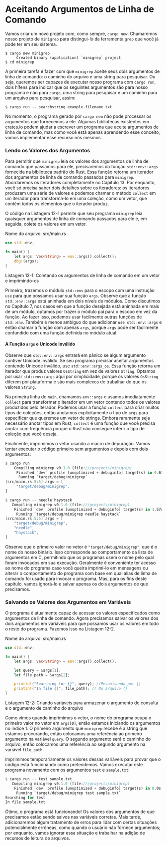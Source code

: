 # Aceitando Argumentos de Linha de Comando

Vamos criar um novo projeto com, como sempre, `cargo new`. Chamaremos nosso projeto de `minigrep` para distingui-lo da ferramenta `grep` que você já pode ter em seu sistema.

```
$ cargo new minigrep
     Created binary (application) `minigrep` project
$ cd minigrep
```

A primeira tarefa é fazer com que `minigrep` aceite seus dois argumentos de linha de comando: o caminho do arquivo e uma string para pesquisar. Ou seja, queremos ser capazes de executar nosso programa com `cargo run`, dois hífens para indicar que os seguintes argumentos são para nosso programa e não para `cargo`, uma string para pesquisar e um caminho para um arquivo para pesquisar, assim:

```
$ cargo run -- searchstring example-filename.txt
```

No momento, o programa gerado por `cargo new` não pode processar os argumentos que fornecemos a ele. Algumas bibliotecas existentes em crates.io podem ajudar a escrever um programa que aceite argumentos de linha de comando, mas como você está apenas aprendendo esse conceito, vamos implementar esse recurso nós mesmos.

### Lendo os Valores dos Argumentos

Para permitir que `minigrep` leia os valores dos argumentos de linha de comando que passamos para ele, precisaremos da função `std::env::args` fornecida na biblioteca padrão do Rust. Essa função retorna um iterador dos argumentos de linha de comando passados para `minigrep`. Abordaremos os iteradores completamente no Capítulo 13. Por enquanto, você só precisa saber dois detalhes sobre os iteradores: os iteradores produzem uma série de valores e podemos chamar o método `collect` em um iterador para transformá-lo em uma coleção, como um vetor, que contém todos os elementos que o iterador produz.

O código na Listagem 12-1 permite que seu programa `minigrep` leia quaisquer argumentos de linha de comando passados para ele e, em seguida, colete os valores em um vetor.

Nome do arquivo: src/main.rs

```rust
use std::env;

fn main() {
    let args: Vec<String> = env::args().collect();
    dbg!(args);
}
```

Listagem 12-1: Coletando os argumentos de linha de comando em um vetor e imprimindo-os

Primeiro, trazemos o módulo `std::env` para o escopo com uma instrução `use` para que possamos usar sua função `args`. Observe que a função `std::env::args` está aninhada em dois níveis de módulos. Como discutimos no Capítulo 7, nos casos em que a função desejada está aninhada em mais de um módulo, optamos por trazer o módulo pai para o escopo em vez da função. Ao fazer isso, podemos usar facilmente outras funções de `std::env`. Também é menos ambíguo do que adicionar `use std::env::args` e então chamar a função com apenas `args`, porque `args` pode ser facilmente confundido com uma função definida no módulo atual.

#### A Função `args` e Unicode Inválido

Observe que `std::env::args` entrará em pânico se algum argumento contiver Unicode inválido. Se seu programa precisar aceitar argumentos contendo Unicode inválido, use `std::env::args_os`. Essa função retorna um iterador que produz valores `OsString` em vez de valores `String`. Optamos por usar `std::env::args` aqui por simplicidade, porque os valores `OsString` diferem por plataforma e são mais complexos de trabalhar do que os valores `String`.

Na primeira linha de `main`, chamamos `env::args` e usamos imediatamente `collect` para transformar o iterador em um vetor contendo todos os valores produzidos pelo iterador. Podemos usar a função `collect` para criar muitos tipos de coleções, então anotamos explicitamente o tipo de `args` para especificar que queremos um vetor de strings. Embora raramente seja necessário anotar tipos em Rust, `collect` é uma função que você precisa anotar com frequência porque o Rust não consegue inferir o tipo de coleção que você deseja.

Finalmente, imprimimos o vetor usando a macro de depuração. Vamos tentar executar o código primeiro sem argumentos e depois com dois argumentos:

```rust
$ cargo run
    Compiling minigrep v0.1.0 (file:///projects/minigrep)
     Finished `dev` profile [unoptimized + debuginfo] target(s) in 0.61s
      Running `target/debug/minigrep`
[src/main.rs:5:5] args = [
     "target/debug/minigrep",
]
```

```rust
$ cargo run -- needle haystack
   Compiling minigrep v0.1.0 (file:///projects/minigrep)
    Finished `dev` profile [unoptimized + debuginfo] target(s) in 1.57s
     Running `target/debug/minigrep needle haystack`
[src/main.rs:5:5] args = [
    "target/debug/minigrep",
    "needle",
    "haystack",
]
```

Observe que o primeiro valor no vetor é `"target/debug/minigrep"`, que é o nome do nosso binário. Isso corresponde ao comportamento da lista de argumentos em C, permitindo que os programas usem o nome pelo qual foram invocados em sua execução. Geralmente é conveniente ter acesso ao nome do programa caso você queira imprimi-lo em mensagens ou alterar o comportamento do programa com base em qual alias de linha de comando foi usado para invocar o programa. Mas, para os fins deste capítulo, vamos ignorá-lo e salvar apenas os dois argumentos de que precisamos.

### Salvando os Valores dos Argumentos em Variáveis

O programa é atualmente capaz de acessar os valores especificados como argumentos de linha de comando. Agora precisamos salvar os valores dos dois argumentos em variáveis para que possamos usar os valores em todo o resto do programa. Fazemos isso na Listagem 12-2.

Nome do arquivo: src/main.rs

```rust
use std::env;

fn main() {
    let args: Vec<String> = env::args().collect();

    let query = &args[1];
    let file_path = &args[2];

    println!("Searching for {}", query); //Pesquisando por {}
    println!("In file {}", file_path); // No arquivo {}
}
```

Listagem 12-2: Criando variáveis para armazenar o argumento de consulta e o argumento de caminho do arquivo

Como vimos quando imprimimos o vetor, o nome do programa ocupa o primeiro valor no vetor em `args[0]`, então estamos iniciando os argumentos no índice 1. O primeiro argumento que `minigrep` recebe é a string que estamos procurando, então colocamos uma referência ao primeiro argumento na variável `query`. O segundo argumento será o caminho do arquivo, então colocamos uma referência ao segundo argumento na variável `file_path`.

Imprimimos temporariamente os valores dessas variáveis para provar que o código está funcionando como pretendemos. Vamos executar este programa novamente com os argumentos `test` e `sample.txt`:

```rust
$ cargo run -- test sample.txt
   Compiling minigrep v0.1.0 (file:///projects/minigrep)
    Finished `dev` profile [unoptimized + debuginfo] target(s) in 0.0s
     Running `target/debug/minigrep test sample.txt`
Searching for test
In file sample.txt
```

Ótimo, o programa está funcionando! Os valores dos argumentos de que precisamos estão sendo salvos nas variáveis corretas. Mais tarde, adicionaremos algum tratamento de erros para lidar com certas situações potencialmente errôneas, como quando o usuário não fornece argumentos; por enquanto, vamos ignorar essa situação e trabalhar na adição de recursos de leitura de arquivos.
